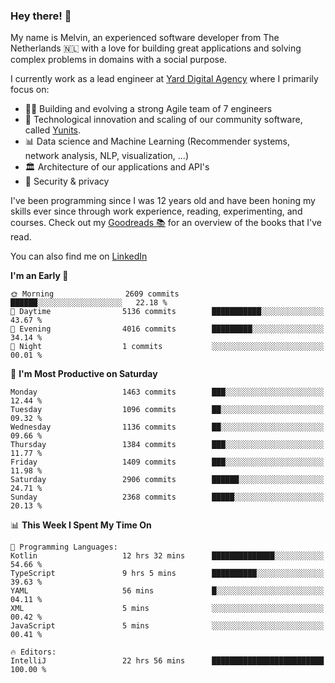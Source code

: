 ### Hey there! 👋

My name is Melvin, an experienced software developer from The Netherlands 🇳🇱 with a love for building great applications and solving complex problems in domains with a social purpose. 

I currently work as a lead engineer at [Yard Digital Agency](https://github.com/yardinternet) where I primarily focus on:

* 👏🏼 Building and evolving a strong Agile team of 7 engineers
* 🚀 Technological innovation and scaling of our community software, called [Yunits](https://www.yunits.com/).
* 📊 Data science and Machine Learning (Recommender systems, network analysis, NLP, visualization, ...)
* 🏛 Architecture of our applications and API's
* 🔐 Security & privacy

I've been programming since I was 12 years old and have been honing my skills ever since through work experience, reading, experimenting, and courses.
Check out my [Goodreads 📚](https://goodreads.com/melvinkoopmans) for an overview of the books that I've read. 

You can also find me on [LinkedIn](https://www.linkedin.com/in/melvinkoopmans)

<!--START_SECTION:waka-->
**I'm an Early 🐤** 

```text
🌞 Morning                2609 commits        ██████░░░░░░░░░░░░░░░░░░░   22.18 % 
🌆 Daytime                5136 commits        ███████████░░░░░░░░░░░░░░   43.67 % 
🌃 Evening                4016 commits        █████████░░░░░░░░░░░░░░░░   34.14 % 
🌙 Night                  1 commits           ░░░░░░░░░░░░░░░░░░░░░░░░░   00.01 % 
```
📅 **I'm Most Productive on Saturday** 

```text
Monday                   1463 commits        ███░░░░░░░░░░░░░░░░░░░░░░   12.44 % 
Tuesday                  1096 commits        ██░░░░░░░░░░░░░░░░░░░░░░░   09.32 % 
Wednesday                1136 commits        ██░░░░░░░░░░░░░░░░░░░░░░░   09.66 % 
Thursday                 1384 commits        ███░░░░░░░░░░░░░░░░░░░░░░   11.77 % 
Friday                   1409 commits        ███░░░░░░░░░░░░░░░░░░░░░░   11.98 % 
Saturday                 2906 commits        ██████░░░░░░░░░░░░░░░░░░░   24.71 % 
Sunday                   2368 commits        █████░░░░░░░░░░░░░░░░░░░░   20.13 % 
```


📊 **This Week I Spent My Time On** 

```text
💬 Programming Languages: 
Kotlin                   12 hrs 32 mins      ██████████████░░░░░░░░░░░   54.66 % 
TypeScript               9 hrs 5 mins        ██████████░░░░░░░░░░░░░░░   39.63 % 
YAML                     56 mins             █░░░░░░░░░░░░░░░░░░░░░░░░   04.11 % 
XML                      5 mins              ░░░░░░░░░░░░░░░░░░░░░░░░░   00.42 % 
JavaScript               5 mins              ░░░░░░░░░░░░░░░░░░░░░░░░░   00.41 % 

🔥 Editors: 
IntelliJ                 22 hrs 56 mins      █████████████████████████   100.00 % 
```


<!--END_SECTION:waka-->

